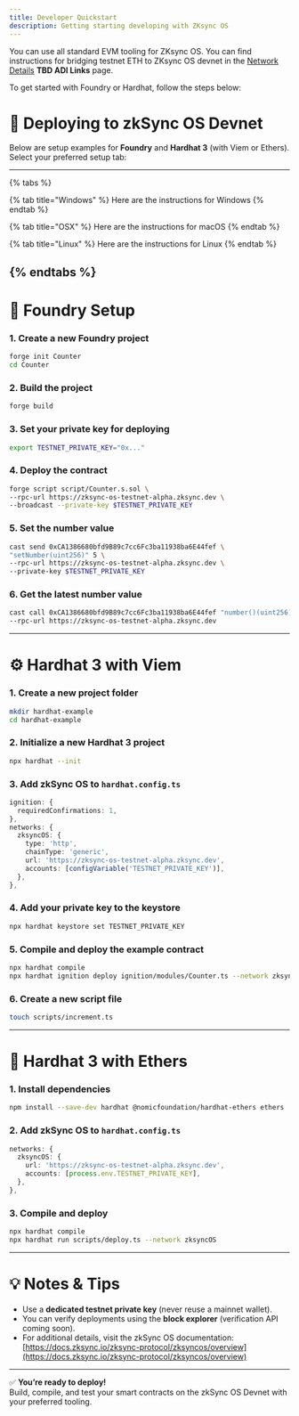 ```yaml
---
title: Developer Quickstart
description: Getting starting developing with ZKsync OS
---
```


You can use all standard EVM tooling for ZKsync OS.
You can find instructions for bridging testnet ETH to ZKsync OS devnet in the [Network Details](/zksync-network/zksync-os/network-details) **TBD ADI Links** page.

To get started with Foundry or Hardhat, follow the steps below:

# 🚀 Deploying to zkSync OS Devnet

Below are setup examples for **Foundry** and **Hardhat 3** (with Viem or Ethers).  
Select your preferred setup tab:

---
{% tabs %}

{% tab title="Windows" %} Here are the instructions for Windows {% endtab %}

{% tab title="OSX" %} Here are the instructions for macOS {% endtab %}

{% tab title="Linux" %} Here are the instructions for Linux {% endtab %}

{% endtabs %}
---

# 🧱 Foundry Setup

### 1. Create a new Foundry project
```bash
forge init Counter
cd Counter
```

### 2. Build the project
```bash
forge build
```

### 3. Set your private key for deploying
```bash
export TESTNET_PRIVATE_KEY="0x..."
```

### 4. Deploy the contract
```bash
forge script script/Counter.s.sol \
--rpc-url https://zksync-os-testnet-alpha.zksync.dev \
--broadcast --private-key $TESTNET_PRIVATE_KEY
```

### 5. Set the number value
```bash
cast send 0xCA1386680bfd9B89c7cc6Fc3ba11938ba6E44fef \
"setNumber(uint256)" 5 \
--rpc-url https://zksync-os-testnet-alpha.zksync.dev \
--private-key $TESTNET_PRIVATE_KEY
```

### 6. Get the latest number value
```bash
cast call 0xCA1386680bfd9B89c7cc6Fc3ba11938ba6E44fef "number()(uint256)" \
--rpc-url https://zksync-os-testnet-alpha.zksync.dev
```

---

# ⚙️ Hardhat 3 with Viem

### 1. Create a new project folder
```bash
mkdir hardhat-example
cd hardhat-example
```

### 2. Initialize a new Hardhat 3 project
```bash
npx hardhat --init
```

### 3. Add zkSync OS to `hardhat.config.ts`
```ts
ignition: {
  requiredConfirmations: 1,
},
networks: {
  zksyncOS: {
    type: 'http',
    chainType: 'generic',
    url: 'https://zksync-os-testnet-alpha.zksync.dev',
    accounts: [configVariable('TESTNET_PRIVATE_KEY')],
  },
},
```

### 4. Add your private key to the keystore
```bash
npx hardhat keystore set TESTNET_PRIVATE_KEY
```

### 5. Compile and deploy the example contract
```bash
npx hardhat compile
npx hardhat ignition deploy ignition/modules/Counter.ts --network zksyncOS
```

### 6. Create a new script file
```bash
touch scripts/increment.ts
```

---

# 🔗 Hardhat 3 with Ethers

### 1. Install dependencies
```bash
npm install --save-dev hardhat @nomicfoundation/hardhat-ethers ethers
```

### 2. Add zkSync OS to `hardhat.config.ts`
```ts
networks: {
  zksyncOS: {
    url: 'https://zksync-os-testnet-alpha.zksync.dev',
    accounts: [process.env.TESTNET_PRIVATE_KEY],
  },
},
```

### 3. Compile and deploy
```bash
npx hardhat compile
npx hardhat run scripts/deploy.ts --network zksyncOS
```

---

# 💡 Notes & Tips

- Use a **dedicated testnet private key** (never reuse a mainnet wallet).
- You can verify deployments using the **block explorer** (verification API coming soon).
- For additional details, visit the zkSync OS documentation:  
  [https://docs.zksync.io/zksync-protocol/zksyncos/overview](https://docs.zksync.io/zksync-protocol/zksyncos/overview)

---

✅ **You’re ready to deploy!**  
Build, compile, and test your smart contracts on the zkSync OS Devnet with your preferred tooling.
